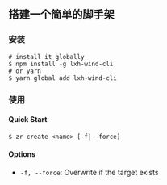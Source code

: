 ## 搭建一个简单的脚手架

### 安装

```shell
# install it globally
$ npm install -g lxh-wind-cli
# or yarn
$ yarn global add lxh-wind-cli
```

### 使用 

#### Quick Start 

```shell
$ zr create <name> [-f|--force]
```

#### Options
- `-f, --force`: Overwrite if the target exists